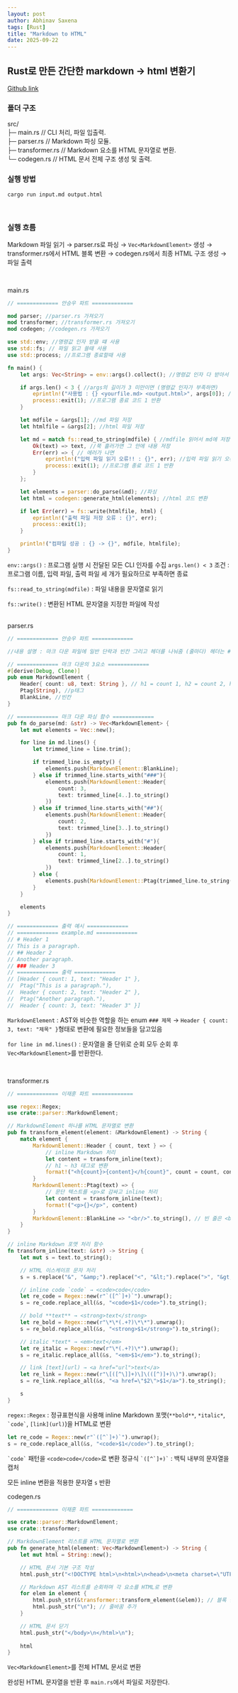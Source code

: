 ```yaml
---
layout: post
author: Abhinav Saxena
tags: [Rust]
title: "Markdown to HTML"
date: 2025-09-22
---
```


## Rust로 만든 간단한 markdown -> html 변환기
[Github link](https://github.com/jaehun221/markdown-to-html)
### 폴더 구조
src/<br/>
├─ main.rs        // CLI 처리, 파일 입출력. <br/>
├─ parser.rs      // Markdown 파싱 모듈. <br/>
├─ transformer.rs // Markdown 요소를 HTML 문자열로 변환.<br/> 
└─ codegen.rs     // HTML 문서 전체 구조 생성 및 출력. 
<br/>
### 실행 방법
```bash
cargo run input.md output.html
```
<br> 


### 실행 흐름

Markdown 파일 읽기 → parser.rs로 파싱 → `Vec<MarkdownElement>` 생성 → 
transformer.rs에서 HTML 블록 변환 → codegen.rs에서 최종 HTML 구조 생성 → 파일 출력

<br>

main.rs
```rust
// ============= 안승우 파트 =============

mod parser; //parser.rs 가져오기
mod transformer; //transformer.rs 가져오기
mod codegen; //codegen.rs 가져오기

use std::env; //명령값 인자 받을 떄 사용
use std::fs; // 파일 읽고 쓸때 사용
use std::process; //프로그램 종료할때 사용

fn main() {
    let args: Vec<String> = env::args().collect(); //명령값 인자 다 받아서 Vec에 저장

    if args.len() < 3 { //args의 길이가 3 미만이면 (명령값 인자가 부족하면)
        eprintln!("사용법 : {} <yourfile.md> <output.html>", args[0]); //사용법 출력
        process::exit(1); //프로그램 종료 코드 1 반환
    }

    let mdfile = &args[1]; //md 파일 저장
    let htmlfile = &args[2]; //html 파일 저장

    let md = match fs::read_to_string(mdfile) { //mdfile 읽어서 md에 저장
        Ok(text) => text, //쭉 흘러가면 그 안에 내용 저장
        Err(err) => { // 에러가 나면
            eprintln!("입력 파일 읽기 오류!! : {}", err); //입력 파일 읽기 오류와 에러 내용 출력
            process::exit(1); //프로그램 종료 코드 1 반환
        }
    };

    let elements = parser::do_parse(&md); //파싱
    let html = codegen::generate_html(elements); //html 코드 변환

    if let Err(err) = fs::write(htmlfile, html) {
        eprintln!("출력 파일 저장 오류 : {}", err);
        process::exit(1);
    }

    println!("컴파일 성공 : {} -> {}", mdfile, htmlfile);
}
```

`env::args()` : 프로그램 실행 시 전달된 모든 CLI 인자를 수집
`args.len() < 3` 조건 : 프로그램 이름, 입력 파일, 출력 파일 세 개가 필요하므로 부족하면 종료

`fs::read_to_string(mdfile)` : 파일 내용을 문자열로 읽기

`fs::write()` : 변환된 HTML 문자열을 지정한 파일에 작성
<br/>
<br/>

parser.rs
```rust
// ============= 안승우 파트 =============

//내용 설명 : 마크 다운 파일에 일반 단락과 빈칸 그리고 헤더를 나눠줌 (줄마다) 헤더는 #의 갯수에 따라 h1, h2, h3로 나눠줌

// ============= 마크 다운의 3요소 =============
#[derive(Debug, Clone)]
pub enum MarkdownElement {
    Header{ count: u8, text: String }, // h1 = count 1, h2 = count 2, h3 = count 3
    Ptag(String), //p태그
    BlankLine, //빈칸
}

// ============= 마크 다운 파싱 함수 =============
pub fn do_parse(md: &str) -> Vec<MarkdownElement> {
    let mut elements = Vec::new();

    for line in md.lines() {
        let trimmed_line = line.trim();

        if trimmed_line.is_empty() {
            elements.push(MarkdownElement::BlankLine);
        } else if trimmed_line.starts_with("###"){
            elements.push(MarkdownElement::Header{
                count: 3,
                text: trimmed_line[4..].to_string()
            })
        } else if trimmed_line.starts_with("##"){
            elements.push(MarkdownElement::Header{
                count: 2,
                text: trimmed_line[3..].to_string()
            })
        } else if trimmed_line.starts_with("#"){
            elements.push(MarkdownElement::Header{
                count: 1,
                text: trimmed_line[2..].to_string()
            })
        } else {
            elements.push(MarkdownElement::Ptag(trimmed_line.to_string()));
        }
    }

    elements
}

// ============= 출력 예시 =============
// ============= example.md =============
// # Header 1
// This is a paragraph.
// ## Header 2
// Another paragraph.
// ### Header 3
// ============= 출력 =============
// [Header { count: 1, text: "Header 1" },
//  Ptag("This is a paragraph."),
//  Header { count: 2, text: "Header 2" },
//  Ptag("Another paragraph."),
//  Header { count: 3, text: "Header 3" }]
```
`MarkdownElement` : AST와 비슷한 역할을 하는 enum
`### 제목` → `Header { count: 3, text: "제목" }`형태로 변환에 필요한 정보들을 담고있음

`for line in md.lines()` :  문자열을 줄 단위로 순회
모두 순회 후 `Vec<MarkdownElement>`를 반환한다.

<br>

transformer.rs
```rust
// ============= 이재훈 파트 =============

use regex::Regex;
use crate::parser::MarkdownElement;

// MarkdownElement 하나를 HTML 문자열로 변환
pub fn transform_element(element: &MarkdownElement) -> String {
    match element {
        MarkdownElement::Header { count, text } => {
            // inline Markdown 처리
            let content = transform_inline(text);
            // h1 ~ h3 태그로 변환
            format!("<h{count}>{content}</h{count}", count = count, content = content)
        }
        MarkdownElement::Ptag(text) => {
            // 문단 텍스트를 <p>로 감싸고 inline 처리
            let content = transform_inline(text);
            format!("<p>{}</p>", content)
        }
        MarkdownElement::BlankLine => "<br/>".to_string(), // 빈 줄은 <br>로 변환
    }
}

// inline Markdown 포맷 처리 함수
fn transform_inline(text: &str) -> String {
    let mut s = text.to_string();

    // HTML 이스케이프 문자 처리
    s = s.replace("&", "&amp;").replace("<", "&lt;").replace(">", "&gt;");

    // inline code `code` → <code>code</code>
    let re_code = Regex::new(r"`([^`]+)`").unwrap();
    s = re_code.replace_all(&s, "<code>$1</code>").to_string();

    // bold **text** → <strong>text</strong>
    let re_bold = Regex::new(r"\*\*(.+?)\*\*").unwrap();
    s = re_bold.replace_all(&s, "<strong>$1</strong>").to_string();

    // italic *text* → <em>text</em>
    let re_italic = Regex::new(r"\*(.+?)\*").unwrap();
    s = re_italic.replace_all(&s, "<em>$1</em>").to_string();

    // link [text](url) → <a href="url">text</a>
    let re_link = Regex::new(r"\[([^\]]+)\]\(([^)]+)\)").unwrap();
    s = re_link.replace_all(&s, "<a href=\"$2\">$1</a>").to_string();

    s
}
```

`regex::Regex` : 정규표현식을 사용해 inline Markdown 포맷(`**bold**`, `*italic*`, `` `code` ``, `[link](url)`)을 HTML로 변환
<br>
```rust
let re_code = Regex::new(r"`([^`]+)`").unwrap();
s = re_code.replace_all(&s, "<code>$1</code>").to_string();
```
`` `code` `` 패턴을 `<code>code</code>`로 변환
정규식 `` `([^`]+)` `` : 백틱 내부의 문자열을 캡처

모든 inline 변환을 적용한 문자열 `s` 반환
<br/>


codegen.rs
```rust
// ============= 이재훈 파트 =============

use crate::parser::MarkdownElement;
use crate::transformer;

// MarkdownElement 리스트를 HTML 문자열로 변환
pub fn generate_html(element: Vec<MarkdownElement>) -> String {
    let mut html = String::new();

    // HTML 문서 기본 구조 작성
    html.push_str("<!DOCTYPE html>\n<html>\n<head>\n<meta charset=\"UTF-8\">\n<title>Markdown</title>\n</head>\n<body>\n");

    // Markdown AST 리스트를 순회하며 각 요소를 HTML로 변환
    for elem in element {
        html.push_str(&transformer::transform_element(&elem)); // 블록 단위 HTML 변환
        html.push_str("\n"); // 줄바꿈 추가
    }

    // HTML 문서 닫기
    html.push_str("</body>\n</html>\n");
    
    html
}
```

`Vec<MarkdownElement>`를 전체 HTML 문서로 변환


완성된 HTML 문자열을 반환 후 `main.rs`에서 파일로 저장한다.